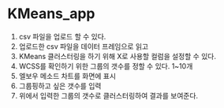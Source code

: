 # KMeans_app

1. csv 파일을 업로드 할 수 있다.
2. 업로드한 csv 파일을 데이터 프레임으로 읽고
3. KMeans 클러스터링을 하기 위해 X로 사용할 컬럼을 설정할 수 있다.
4. WCSS를 확인하기 위한 그룹의 갯수를 정할 수 있다. 1~10개
5. 엘보우 메소드 차트를 화면에 표시
6. 그룹핑하고 싶은 갯수를 입력
7. 위에서 입력한 그룹의 갯수로 클러스터링하여 결과를 보여준다.
